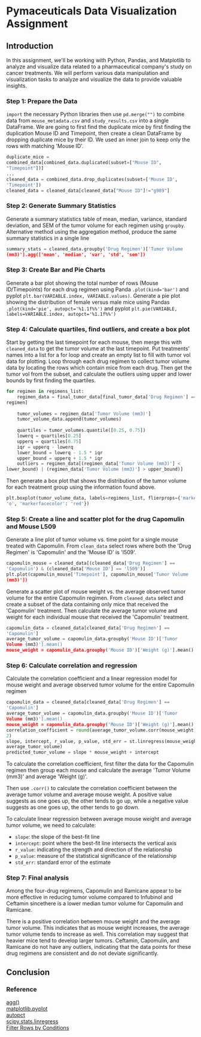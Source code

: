 # Pymaceuticals Data Visualization Assignment
## Introduction
In this assignment, we'll be working with Python, Pandas, and Matplotlib to analyze and visualize data related to a pharmaceutical company's study on cancer treatments. We will perform various data manipulation and visualization tasks to analyze and visualize the data to provide valuable insights.  

### Step 1: Prepare the Data
`import` the necessary Python libraries then use `pd.merge("")` to combine data from `mouse_metadata.csv` and `study_results.csv` into a single DataFrame. We are going to first find the duplicate mice by first finding the duplication Mouse ID and Timepoint, then create a clean DataFrame by dropping duplicate mice by their ID. We used an inner join to keep only the rows with matching 'Mouse ID'.
```python
duplicate_mice = 
combined_data[combined_data.duplicated(subset=["Mouse ID", 
"Timepoint"])]
...
cleaned_data = combined_data.drop_duplicates(subset=['Mouse ID', 
'Timepoint'])
cleaned_data = cleaned_data[cleaned_data["Mouse ID"]!="g989"]
```

### Step 2: Generate Summary Statistics
Generate a summary statistics table of mean, median, variance, standard deviation, and SEM of the tumor volume for each regimen using `groupby`. Alternative method using the aggregation method, produce the same summary statistics in a single line
```python
summary_stats = cleaned_data.groupby('Drug Regimen')['Tumor Volume 
(mm3)'].agg(['mean', 'median', 'var', 'std', 'sem'])
```

### Step 3: Create Bar and Pie Charts
Generate a bar plot showing the total number of rows (Mouse ID/Timepoints) for each drug regimen using Panda `.plot(kind='bar')` and pyplot `plt.bar(VARIABLE.index, VARIABLE.values)`. Generate a pie plot showing the distribution of female versus male mice using Pandas `.plot(kind='pie', autopct='%1.1f%%')` and pyplot `plt.pie(VARIABLE, labels=VARIABLE.index, autopct='%1.1f%%')`
    
### Step 4: Calculate quartiles, find outliers, and create a box plot
Start by getting the last timepoint for each mouse, then merge this with `cleaned_data` to get the tumor volume at the last timepoint. Put treatments' names into a list for a for loop and create an empty list to fill with tumor vol 
data for plotting. Loop through each drug regimen to collect tumor volume data by locating the rows which contain mice from each drug. Then get the tumor vol from the subset, and calculate the outliers using upper and lower bounds by first 
finding the quartiles.
```python
for regimen in regimens_list:
    regimen_data = final_tumor_data[final_tumor_data['Drug Regimen'] == 
regimen]
    
    tumor_volumes = regimen_data['Tumor Volume (mm3)']
    tumor_volume_data.append(tumor_volumes)
    
    quartiles = tumor_volumes.quantile([0.25, 0.75])
    lowerq = quartiles[0.25]
    upperq = quartiles[0.75]
    iqr = upperq - lowerq
    lower_bound = lowerq - 1.5 * iqr
    upper_bound = upperq + 1.5 * iqr
    outliers = regimen_data[(regimen_data['Tumor Volume (mm3)'] < 
lower_bound) | (regimen_data['Tumor Volume (mm3)'] > upper_bound)]
```
Then generate a box plot that shows the distribution of the tumor volume for each treatment group using the information found above.
```python
plt.boxplot(tumor_volume_data, labels=regimens_list, flierprops={'marker': 
'o', 'markerfacecolor': 'red'})
```

### Step 5: Create a line and scatter plot for the drug Capomulin and Mouse L509
Generate a line plot of tumor volume vs. time point for a single mouse treated with Capomulin. From `clean_data` select rows where both the 'Drug Regimen' is 'Capomulin' and the 'Mouse ID' is 'l509'.
```python
capomulin_mouse = cleaned_data[(cleaned_data['Drug Regimen'] == 
'Capomulin') & (cleaned_data['Mouse ID'] == 'l509')]
plt.plot(capomulin_mouse['Timepoint'], capomulin_mouse['Tumor Volume 
(mm3)'])
```
Generate a scatter plot of mouse weight vs. the average observed tumor volume for the entire Capomulin regimen. From `cleaned_data` select and create a subset of the data containing only mice that received the 'Capomulin' treatment. Then calculate the average tumor volume and weight
for each individual mouse that received the 'Capomulin' treatment. 
```python
capomulin_data = cleaned_data[cleaned_data['Drug Regimen'] == 
'Capomulin']
average_tumor_volume = capomulin_data.groupby('Mouse ID')['Tumor 
Volume (mm3)'].mean()
mouse_weight = capomulin_data.groupby('Mouse ID')['Weight (g)'].mean()
```

### Step 6: Calculate correlation and regression
Calculate the correlation coefficient and a linear regression model for mouse weight and average observed tumor volume for the entire Capomulin regimen
```python
capomulin_data = cleaned_data[cleaned_data['Drug Regimen'] == 
'Capomulin']
average_tumor_volume = capomulin_data.groupby('Mouse ID')['Tumor 
Volume (mm3)'].mean()
mouse_weight = capomulin_data.groupby('Mouse ID')['Weight (g)'].mean()
correlation_coefficient = round(average_tumor_volume.corr(mouse_weight), 
2)
slope, intercept, r_value, p_value, std_err = st.linregress(mouse_weight, 
average_tumor_volume)
predicted_tumor_volume = slope * mouse_weight + intercept
```
To calculate the correlation coefficient, first filter the data for the Capomulin regimen then group each mouse and calculate the average 'Tumor Volume (mm3)' and average 'Weight (g)'.   

Then use `.corr()` to calculate the correlation coefficient between the average tumor volume and average mouse weight. A positive value suggests as one goes up, the other tends to 
go up, while a negative value suggests as one goes up, the other tends to go down.  

To calculate linear regression between average mouse weight and average tumor volume, we need to calculate:
 - `slope`: the slope of the best-fit line
 -  `intercept`: point where the best-fit line intersects the vertical axis
 -  `r_value`: indicating the strength and direction of the relationship
 -  `p_value`: measure of the statistical significance of the relationship
 - `std_err`: standard error of the estimate  

### Step 7:  Final analysis
Among the four-drug regimens, Capomulin and Ramicane appear to be more effective in reducing tumor volume compared to Infubinol and Ceftamin sincethere is a lower median tumor volume for Capomulin and Ramicane.  

There is a positive correlation between mouse weight and the average tumor volume. This indicates that as mouse weight increases, the average tumor volume tends to increase as well. This correlation may suggest that heavier mice 
tend to develop larger tumors. Ceftamin, Capomulin, and Ramicane do not have any outliers, indicating that the data points for these drug regimens are consistent and do not deviate significantly.  

## Conclusion
### Reference
[agg()](https://sparkbyexamples.com/pandas/pandas-groupby-sum-examples/)  
[matplotlib.pyplot](https://matplotlib.org/stable/api/pyplot_summary.html)  
[autopct](https://stackoverflow.com/questions/6170246/how-do-i-use-matplotlib-autopct)  
[scipy.stats.linregress](https://github.com/scipy/scipy/issues/2962)  
[Filter Rows by Conditions](https://sparkbyexamples.com/pandas/pandas-filter-rows-by-conditions/)